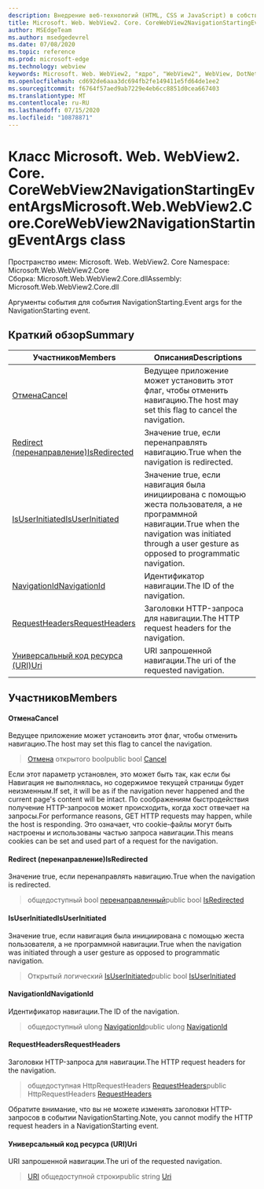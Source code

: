 ```yaml
---
description: Внедрение веб-технологий (HTML, CSS и JavaScript) в собственные приложения с помощью элемента управления Microsoft Edge WebView2
title: Microsoft. Web. WebView2. Core. CoreWebView2NavigationStartingEventArgs
author: MSEdgeTeam
ms.author: msedgedevrel
ms.date: 07/08/2020
ms.topic: reference
ms.prod: microsoft-edge
ms.technology: webview
keywords: Microsoft. Web. WebView2, "ядро", "WebView2", WebView, DotNet, WPF, WinForms, App, EDGE, CoreWebView2, CoreWebView2Controller, браузерный элемент управления, EDGE HTML, Microsoft. Web. WebView2
ms.openlocfilehash: cd692de6aaa3dc694fb2fe149411e5fd64de1ee2
ms.sourcegitcommit: f6764f57aed9ab7229e4eb6cc8851d0cea667403
ms.translationtype: MT
ms.contentlocale: ru-RU
ms.lasthandoff: 07/15/2020
ms.locfileid: "10878871"
---
```

# <span data-ttu-id="c5063-104">Класс Microsoft. Web. WebView2. Core. CoreWebView2NavigationStartingEventArgs</span><span class="sxs-lookup"><span data-stu-id="c5063-104">Microsoft.Web.WebView2.Core.CoreWebView2NavigationStartingEventArgs class</span></span> 

<span data-ttu-id="c5063-105">Пространство имен: Microsoft. Web. WebView2. Core </span><span class="sxs-lookup"><span data-stu-id="c5063-105">Namespace: Microsoft.Web.WebView2.Core</span></span>\
<span data-ttu-id="c5063-106">Сборка: Microsoft.Web.WebView2.Core.dll</span><span class="sxs-lookup"><span data-stu-id="c5063-106">Assembly: Microsoft.Web.WebView2.Core.dll</span></span>

<span data-ttu-id="c5063-107">Аргументы события для события NavigationStarting.</span><span class="sxs-lookup"><span data-stu-id="c5063-107">Event args for the NavigationStarting event.</span></span>

## <span data-ttu-id="c5063-108">Краткий обзор</span><span class="sxs-lookup"><span data-stu-id="c5063-108">Summary</span></span>

 <span data-ttu-id="c5063-109">Участников</span><span class="sxs-lookup"><span data-stu-id="c5063-109">Members</span></span>                        | <span data-ttu-id="c5063-110">Описания</span><span class="sxs-lookup"><span data-stu-id="c5063-110">Descriptions</span></span>
--------------------------------|---------------------------------------------
[<span data-ttu-id="c5063-111">Отмена</span><span class="sxs-lookup"><span data-stu-id="c5063-111">Cancel</span></span>](#cancel) | <span data-ttu-id="c5063-112">Ведущее приложение может установить этот флаг, чтобы отменить навигацию.</span><span class="sxs-lookup"><span data-stu-id="c5063-112">The host may set this flag to cancel the navigation.</span></span>
[<span data-ttu-id="c5063-113">Redirect (перенаправление)</span><span class="sxs-lookup"><span data-stu-id="c5063-113">IsRedirected</span></span>](#isredirected) | <span data-ttu-id="c5063-114">Значение true, если перенаправлять навигацию.</span><span class="sxs-lookup"><span data-stu-id="c5063-114">True when the navigation is redirected.</span></span>
[<span data-ttu-id="c5063-115">IsUserInitiated</span><span class="sxs-lookup"><span data-stu-id="c5063-115">IsUserInitiated</span></span>](#isuserinitiated) | <span data-ttu-id="c5063-116">Значение true, если навигация была инициирована с помощью жеста пользователя, а не программной навигации.</span><span class="sxs-lookup"><span data-stu-id="c5063-116">True when the navigation was initiated through a user gesture as opposed to programmatic navigation.</span></span>
[<span data-ttu-id="c5063-117">NavigationId</span><span class="sxs-lookup"><span data-stu-id="c5063-117">NavigationId</span></span>](#navigationid) | <span data-ttu-id="c5063-118">Идентификатор навигации.</span><span class="sxs-lookup"><span data-stu-id="c5063-118">The ID of the navigation.</span></span>
[<span data-ttu-id="c5063-119">RequestHeaders</span><span class="sxs-lookup"><span data-stu-id="c5063-119">RequestHeaders</span></span>](#requestheaders) | <span data-ttu-id="c5063-120">Заголовки HTTP-запроса для навигации.</span><span class="sxs-lookup"><span data-stu-id="c5063-120">The HTTP request headers for the navigation.</span></span>
[<span data-ttu-id="c5063-121">Универсальный код ресурса (URI)</span><span class="sxs-lookup"><span data-stu-id="c5063-121">Uri</span></span>](#uri) | <span data-ttu-id="c5063-122">URI запрошенной навигации.</span><span class="sxs-lookup"><span data-stu-id="c5063-122">The uri of the requested navigation.</span></span>

## <span data-ttu-id="c5063-123">Участников</span><span class="sxs-lookup"><span data-stu-id="c5063-123">Members</span></span>

#### <span data-ttu-id="c5063-124">Отмена</span><span class="sxs-lookup"><span data-stu-id="c5063-124">Cancel</span></span> 

<span data-ttu-id="c5063-125">Ведущее приложение может установить этот флаг, чтобы отменить навигацию.</span><span class="sxs-lookup"><span data-stu-id="c5063-125">The host may set this flag to cancel the navigation.</span></span>

> <span data-ttu-id="c5063-126">[Отмена](#cancel) открытого bool</span><span class="sxs-lookup"><span data-stu-id="c5063-126">public bool [Cancel](#cancel)</span></span>

<span data-ttu-id="c5063-127">Если этот параметр установлен, это может быть так, как если бы Навигация не выполнялась, но содержимое текущей страницы будет неизменным.</span><span class="sxs-lookup"><span data-stu-id="c5063-127">If set, it will be as if the navigation never happened and the current page's content will be intact.</span></span> <span data-ttu-id="c5063-128">По соображениям быстродействия получение HTTP-запросов может происходить, когда хост отвечает на запросы.</span><span class="sxs-lookup"><span data-stu-id="c5063-128">For performance reasons, GET HTTP requests may happen, while the host is responding.</span></span> <span data-ttu-id="c5063-129">Это означает, что cookie-файлы могут быть настроены и использованы частью запроса навигации.</span><span class="sxs-lookup"><span data-stu-id="c5063-129">This means cookies can be set and used part of a request for the navigation.</span></span>

#### <span data-ttu-id="c5063-130">Redirect (перенаправление)</span><span class="sxs-lookup"><span data-stu-id="c5063-130">IsRedirected</span></span> 

<span data-ttu-id="c5063-131">Значение true, если перенаправлять навигацию.</span><span class="sxs-lookup"><span data-stu-id="c5063-131">True when the navigation is redirected.</span></span>

> <span data-ttu-id="c5063-132">общедоступный bool [перенаправленный](#isredirected)</span><span class="sxs-lookup"><span data-stu-id="c5063-132">public bool [IsRedirected](#isredirected)</span></span>

#### <span data-ttu-id="c5063-133">IsUserInitiated</span><span class="sxs-lookup"><span data-stu-id="c5063-133">IsUserInitiated</span></span> 

<span data-ttu-id="c5063-134">Значение true, если навигация была инициирована с помощью жеста пользователя, а не программной навигации.</span><span class="sxs-lookup"><span data-stu-id="c5063-134">True when the navigation was initiated through a user gesture as opposed to programmatic navigation.</span></span>

> <span data-ttu-id="c5063-135">Открытый логический [IsUserInitiated](#isuserinitiated)</span><span class="sxs-lookup"><span data-stu-id="c5063-135">public bool [IsUserInitiated](#isuserinitiated)</span></span>

#### <span data-ttu-id="c5063-136">NavigationId</span><span class="sxs-lookup"><span data-stu-id="c5063-136">NavigationId</span></span> 

<span data-ttu-id="c5063-137">Идентификатор навигации.</span><span class="sxs-lookup"><span data-stu-id="c5063-137">The ID of the navigation.</span></span>

> <span data-ttu-id="c5063-138">общедоступный ulong [NavigationId](#navigationid)</span><span class="sxs-lookup"><span data-stu-id="c5063-138">public ulong [NavigationId](#navigationid)</span></span>

#### <span data-ttu-id="c5063-139">RequestHeaders</span><span class="sxs-lookup"><span data-stu-id="c5063-139">RequestHeaders</span></span> 

<span data-ttu-id="c5063-140">Заголовки HTTP-запроса для навигации.</span><span class="sxs-lookup"><span data-stu-id="c5063-140">The HTTP request headers for the navigation.</span></span>

> <span data-ttu-id="c5063-141">общедоступная HttpRequestHeaders [RequestHeaders](#requestheaders)</span><span class="sxs-lookup"><span data-stu-id="c5063-141">public HttpRequestHeaders [RequestHeaders](#requestheaders)</span></span>

<span data-ttu-id="c5063-142">Обратите внимание, что вы не можете изменять заголовки HTTP-запросов в событии NavigationStarting.</span><span class="sxs-lookup"><span data-stu-id="c5063-142">Note, you cannot modify the HTTP request headers in a NavigationStarting event.</span></span>

#### <span data-ttu-id="c5063-143">Универсальный код ресурса (URI)</span><span class="sxs-lookup"><span data-stu-id="c5063-143">Uri</span></span> 

<span data-ttu-id="c5063-144">URI запрошенной навигации.</span><span class="sxs-lookup"><span data-stu-id="c5063-144">The uri of the requested navigation.</span></span>

> <span data-ttu-id="c5063-145">[URI](#uri) общедоступной строки</span><span class="sxs-lookup"><span data-stu-id="c5063-145">public string [Uri](#uri)</span></span>


